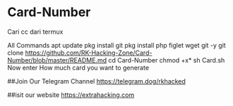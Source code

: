 # Card-Number


Cari cc dari termux

All Commands
apt update
pkg install git
pkg install php figlet wget git -y
git clone https://github.com/RK-Hacking-Zone/Card-Number/blob/master/README.md
cd Card-Number
chmod +x*
sh Card.sh
Now enter How much card you want to generate

##Join Our Telegram Channel
https://telegram.dog/rkhacked

##isit our website
https://extrahacking.com
